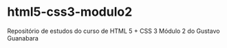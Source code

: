 # html5-css3-modulo2
Repositório de estudos do curso de HTML 5 + CSS 3 Módulo 2 do Gustavo Guanabara
